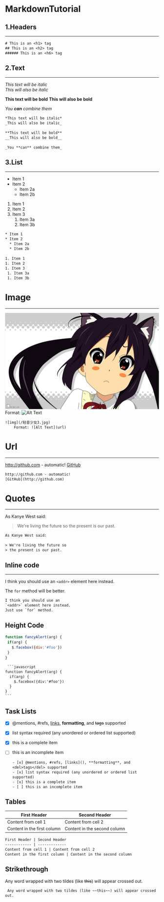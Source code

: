 # MarkdownTutorial

## 1.Headers  
-----

    # This is an <h1> tag
    ## This is an <h2> tag
    ###### This is an <h6> tag

## 2.Text  
-----

  *This text will be italic*  
  _This will also be italic_

  **This text will be bold**
  __This will also be bold__

  _You **can** combine them_
  
    *This text will be italic*  
    _This will also be italic_

    **This text will be bold**
    __This will also be bold__

    _You **can** combine them_
    
## 3.List  
-----

  * Item 1
  * Item 2
    * Item 2a
    * Item 2b

  1. Item 1
  1. Item 2
  1. Item 3
       1. Item 3a
       1. Item 3b
     
    * Item 1
    * Item 2
      * Item 2a
      * Item 2b
    
    1. Item 1
    1. Item 2
    1. Item 3
     1. Item 3a
     1. Item 3b
       
# Image  
-----

  ![img](/轻音少女3.jpg)
    Format: ![Alt Text](url)
    
    ![img](/轻音少女3.jpg)
        Format: ![Alt Text](url)
    
# Url  
-----
  http://github.com - automatic!
  [GitHub](http://github.com)

    http://github.com - automatic!
    [GitHub](http://github.com)
    
# Quotes  
-----
  As Kanye West said:

  > We're living the future so
  > the present is our past.
  
    As Kanye West said:

    > We're living the future so
    > the present is our past.
    
## Inline code  
-----

  I think you should use an
  `<addr>` element here instead.
  
  The `for` method will be better.
 
    I think you should use an
    `<addr>` element here instead.
    Just use `for` method.
 ## Height Code
 
   ```javascript
  function fancyAlert(arg) {
    if(arg) {
      $.facebox({div:'#foo'})
    }
  }
  ```
  
  
     ```javascript
    function fancyAlert(arg) {
      if(arg) {
        $.facebox({div:'#foo'})
      }
    }
    ```
    
## Task Lists

  - [x] @mentions, #refs, [links](), **formatting**, and <del>tags</del> supported
  - [x] list syntax required (any unordered or ordered list supported)
  - [x] this is a complete item
  - [ ] this is an incomplete item
  
        - [x] @mentions, #refs, [links](), **formatting**, and <del>tags</del> supported
        - [x] list syntax required (any unordered or ordered list supported)
        - [x] this is a complete item
        - [ ] this is an incomplete item
 
 ## Tables
 
   First Header | Second Header
  ------------ | -------------
  Content from cell 1 | Content from cell 2
  Content in the first column | Content in the second column
  
    First Header | Second Header
    ------------ | -------------
    Content from cell 1 | Content from cell 2
    Content in the first column | Content in the second column
    
## Strikethrough

  Any word wrapped with two tildes (like ~~this~~) will appear crossed out.
    
     Any word wrapped with two tildes (like ~~this~~) will appear crossed out.
